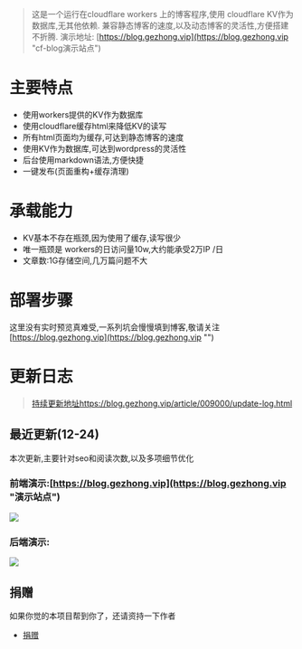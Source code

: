 > 这是一个运行在cloudflare workers 上的博客程序,使用 cloudflare KV作为数据库,无其他依赖.
兼容静态博客的速度,以及动态博客的灵活性,方便搭建不折腾.
演示地址: [https://blog.gezhong.vip](https://blog.gezhong.vip "cf-blog演示站点")

# 主要特点
* 使用workers提供的KV作为数据库
* 使用cloudflare缓存html来降低KV的读写
* 所有html页面均为缓存,可达到静态博客的速度
* 使用KV作为数据库,可达到wordpress的灵活性
* 后台使用markdown语法,方便快捷
* 一键发布(页面重构+缓存清理)

# 承载能力
 * KV基本不存在瓶颈,因为使用了缓存,读写很少
 * 唯一瓶颈是 workers的日访问量10w,大约能承受2万IP /日
 * 文章数:1G存储空间,几万篇问题不大

# 部署步骤
  这里没有实时预览真难受,一系列坑会慢慢填到博客,敬请关注 [https://blog.gezhong.vip](https://blog.gezhong.vip "")

# 更新日志

> [持续更新地址https://blog.gezhong.vip/article/009000/update-log.html](https://blog.gezhong.vip/article/009000/update-log.html "更新日志")
  
## 最近更新(12-24)

 本次更新,主要针对seo和阅读次数,以及多项细节优化




### 前端演示:[https://blog.gezhong.vip](https://blog.gezhong.vip "演示站点")
![](https://s3.ax1x.com/2020/12/22/rrP81S.png)

### 后端演示:
![](https://s3.ax1x.com/2020/12/22/rrAWrD.png)

## 捐赠

如果你觉的本项目帮到你了，还请资持一下作者

* [捐赠](https://afdian.net/@zhaopp "爱发电")  
